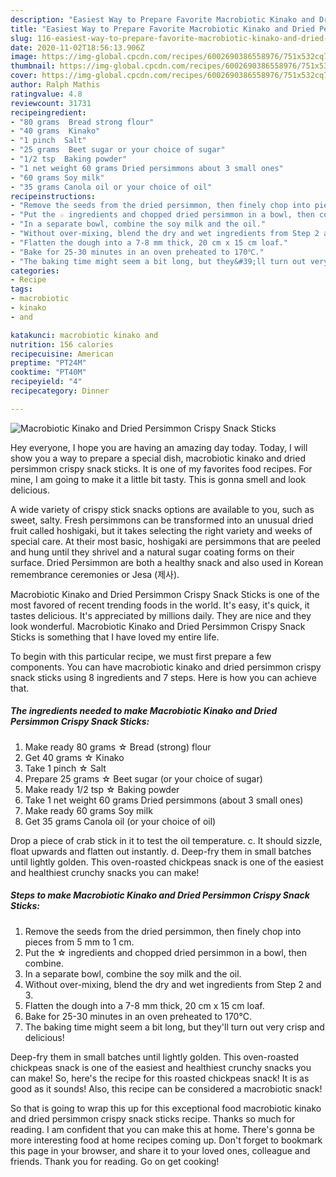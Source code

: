 ```yaml
---
description: "Easiest Way to Prepare Favorite Macrobiotic Kinako and Dried Persimmon Crispy Snack Sticks"
title: "Easiest Way to Prepare Favorite Macrobiotic Kinako and Dried Persimmon Crispy Snack Sticks"
slug: 116-easiest-way-to-prepare-favorite-macrobiotic-kinako-and-dried-persimmon-crispy-snack-sticks
date: 2020-11-02T18:56:13.906Z
image: https://img-global.cpcdn.com/recipes/6002690386558976/751x532cq70/macrobiotic-kinako-and-dried-persimmon-crispy-snack-sticks-recipe-main-photo.jpg
thumbnail: https://img-global.cpcdn.com/recipes/6002690386558976/751x532cq70/macrobiotic-kinako-and-dried-persimmon-crispy-snack-sticks-recipe-main-photo.jpg
cover: https://img-global.cpcdn.com/recipes/6002690386558976/751x532cq70/macrobiotic-kinako-and-dried-persimmon-crispy-snack-sticks-recipe-main-photo.jpg
author: Ralph Mathis
ratingvalue: 4.8
reviewcount: 31731
recipeingredient:
- "80 grams  Bread strong flour"
- "40 grams  Kinako"
- "1 pinch  Salt"
- "25 grams  Beet sugar or your choice of sugar"
- "1/2 tsp  Baking powder"
- "1 net weight 60 grams Dried persimmons about 3 small ones"
- "60 grams Soy milk"
- "35 grams Canola oil or your choice of oil"
recipeinstructions:
- "Remove the seeds from the dried persimmon, then finely chop into pieces from 5 mm to 1 cm."
- "Put the ☆ ingredients and chopped dried persimmon in a bowl, then combine."
- "In a separate bowl, combine the soy milk and the oil."
- "Without over-mixing, blend the dry and wet ingredients from Step 2 and 3."
- "Flatten the dough into a 7-8 mm thick, 20 cm x 15 cm loaf."
- "Bake for 25-30 minutes in an oven preheated to 170℃."
- "The baking time might seem a bit long, but they&#39;ll turn out very crisp and delicious!"
categories:
- Recipe
tags:
- macrobiotic
- kinako
- and

katakunci: macrobiotic kinako and 
nutrition: 156 calories
recipecuisine: American
preptime: "PT24M"
cooktime: "PT40M"
recipeyield: "4"
recipecategory: Dinner

---
```



![Macrobiotic Kinako and Dried Persimmon Crispy Snack Sticks](https://img-global.cpcdn.com/recipes/6002690386558976/751x532cq70/macrobiotic-kinako-and-dried-persimmon-crispy-snack-sticks-recipe-main-photo.jpg)

Hey everyone, I hope you are having an amazing day today. Today, I will show you a way to prepare a special dish, macrobiotic kinako and dried persimmon crispy snack sticks. It is one of my favorites food recipes. For mine, I am going to make it a little bit tasty. This is gonna smell and look delicious.

A wide variety of crispy stick snacks options are available to you, such as sweet, salty. Fresh persimmons can be transformed into an unusual dried fruit called hoshigaki, but it takes selecting the right variety and weeks of special care. At their most basic, hoshigaki are persimmons that are peeled and hung until they shrivel and a natural sugar coating forms on their surface. Dried Persimmon are both a healthy snack and also used in Korean remembrance ceremonies or Jesa (제사).

Macrobiotic Kinako and Dried Persimmon Crispy Snack Sticks is one of the most favored of recent trending foods in the world. It's easy, it's quick, it tastes delicious. It's appreciated by millions daily. They are nice and they look wonderful. Macrobiotic Kinako and Dried Persimmon Crispy Snack Sticks is something that I have loved my entire life.


To begin with this particular recipe, we must first prepare a few components. You can have macrobiotic kinako and dried persimmon crispy snack sticks using 8 ingredients and 7 steps. Here is how you can achieve that.

<!--inarticleads1-->

##### The ingredients needed to make Macrobiotic Kinako and Dried Persimmon Crispy Snack Sticks:

1. Make ready 80 grams ☆ Bread (strong) flour
1. Get 40 grams ☆ Kinako
1. Take 1 pinch ☆ Salt
1. Prepare 25 grams ☆ Beet sugar (or your choice of sugar)
1. Make ready 1/2 tsp ☆ Baking powder
1. Take 1 net weight 60 grams Dried persimmons (about 3 small ones)
1. Make ready 60 grams Soy milk
1. Get 35 grams Canola oil (or your choice of oil)


Drop a piece of crab stick in it to test the oil temperature. c. It should sizzle, float upwards and flatten out instantly. d. Deep-fry them in small batches until lightly golden. This oven-roasted chickpeas snack is one of the easiest and healthiest crunchy snacks you can make! 

<!--inarticleads2-->

##### Steps to make Macrobiotic Kinako and Dried Persimmon Crispy Snack Sticks:

1. Remove the seeds from the dried persimmon, then finely chop into pieces from 5 mm to 1 cm.
1. Put the ☆ ingredients and chopped dried persimmon in a bowl, then combine.
1. In a separate bowl, combine the soy milk and the oil.
1. Without over-mixing, blend the dry and wet ingredients from Step 2 and 3.
1. Flatten the dough into a 7-8 mm thick, 20 cm x 15 cm loaf.
1. Bake for 25-30 minutes in an oven preheated to 170℃.
1. The baking time might seem a bit long, but they&#39;ll turn out very crisp and delicious!


Deep-fry them in small batches until lightly golden. This oven-roasted chickpeas snack is one of the easiest and healthiest crunchy snacks you can make! So, here&#39;s the recipe for this roasted chickpeas snack! It is as good as it sounds! Also, this recipe can be considered a macrobiotic snack! 

So that is going to wrap this up for this exceptional food macrobiotic kinako and dried persimmon crispy snack sticks recipe. Thanks so much for reading. I am confident that you can make this at home. There's gonna be more interesting food at home recipes coming up. Don't forget to bookmark this page in your browser, and share it to your loved ones, colleague and friends. Thank you for reading. Go on get cooking!
